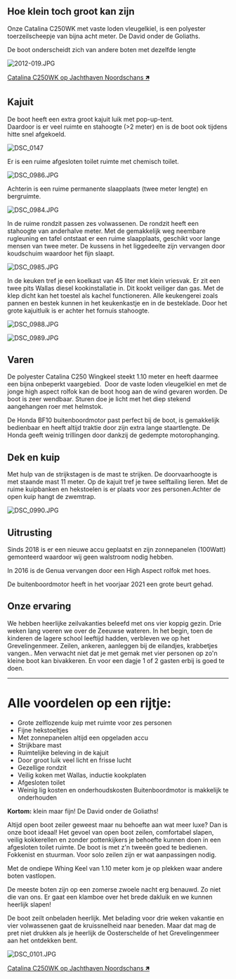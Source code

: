 
## Hoe klein toch groot kan zijn

Onze Catalina C250WK met vaste loden vleugelkiel, is een polyester toerzeilscheepje van bijna acht meter. De David onder de Goliaths.

De boot onderscheidt zich van andere boten met dezelfde lengte

![2012-019.JPG](2012-019.JPG)

[Catalina C250WK op Jachthaven Noordschans 🡽](https://www.jachthavennoordschans.nl/actueel-aanbod-detail/209436/catalina-c250/)

## Kajuit
De boot heeft een extra groot kajuit luik met pop-up-tent.\
Daardoor is er veel ruimte en stahoogte (\>2 meter) en is de boot ook
tijdens hitte snel afgekoeld.

![DSC_0147](DSC_0147.JPG)

Er is een ruime afgesloten toilet ruimte met chemisch toilet.

![DSC_0986.JPG](DSC_0986.JPG)

 Achterin is een ruime permanente slaapplaats (twee meter lengte) en bergruimte.
 
 ![DSC_0984.JPG](DSC_0984.JPG)

In de ruime rondzit passen zes volwassenen. De rondzit heeft een stahoogte van anderhalve meter.
Met de gemakkelijk weg neembare rugleuning en tafel ontstaat er een ruime slaapplaats, geschikt voor lange mensen van twee meter. De kussens in het liggedeelte zijn vervangen door koudschuim waardoor het fijn slaapt.

![DSC_0985.JPG](DSC_0985.JPG)

In de keuken tref je een koelkast van 45 liter met klein vriesvak. Er zit een twee pits Wallas diesel kookinstallatie in. Dit kookt veiliger dan gas. Met de klep dicht kan het toestel als kachel functioneren. Alle keukengerei zoals pannen en bestek kunnen in het keukenkastje en in de besteklade. Door het grote kajuitluik is er achter het fornuis stahoogte.

![DSC_0988.JPG](DSC_0988.JPG)

![DSC_0989.JPG](DSC_0989.JPG)

## Varen
De polyester Catalina C250 Wingkeel steekt 1.10 meter en heeft daarmee
een bijna onbeperkt vaargebied.  Door de vaste loden vleugelkiel en met
de jonge high aspect rolfok kan de boot hoog aan de wind gevaren worden.
De boot is zeer wendbaar. Sturen doe je licht met het diep stekend
aangehangen roer met helmstok.

De Honda BF10 buitenboordmotor past perfect bij de boot, is gemakkelijk
bedienbaar en heeft altijd traktie door zijn extra lange staartlengte.
De Honda geeft weinig trillingen door dankzij de gedempte motorophanging. 
## Dek en kuip
Met hulp van de strijkstagen is de mast te strijken. De doorvaarhoogte is met staande mast 11 meter. Op de kajuit tref je twee
selftailing lieren. 
Met de ruime kuipbanken en hekstoelen is er plaats voor zes personen.Achter de open kuip hangt de zwemtrap.

![DSC_0990.JPG](DSC_0990.JPG)

## Uitrusting
Sinds 2018 is er een nieuwe accu geplaatst en zijn zonnepanelen
(100Watt) gemonteerd waardoor wij geen walstroom nodig hebben.

In 2016 is de Genua vervangen door een High Aspect rolfok met hoes.

De buitenboordmotor heeft in het voorjaar 2021 een grote beurt gehad.

## Onze ervaring
We hebben heerlijke zeilvakanties beleefd met ons vier koppig gezin. Drie weken lang voeren we over de Zeeuwse wateren. In het begin, toen de kinderen de lagere school leeftijd hadden, verbleven we op het Grevelingenmeer. Zeilen, ankeren, aanleggen bij de eilandjes, krabbetjes vangen.. Men verwacht niet dat je met gemak met vier personen op zo'n
kleine boot kan bivakkeren. En voor een dagje 1 of 2 gasten erbij is
goed te doen.

---

# Alle voordelen op een rijtje:

- Grote zelflozende kuip met ruimte voor zes personen
- Fijne hekstoeltjes
- Met zonnepanelen altijd een opgeladen accu
- Strijkbare mast
- Ruimtelijke beleving in de kajuit
- Door groot luik veel licht en frisse lucht
- Gezellige rondzit
- Veilig koken met Wallas, inductie kookplaten
- Afgesloten toilet
- Weinig lig kosten en onderhoudskosten Buitenboordmotor is makkelijk te
onderhouden

**Kortom:** klein maar fijn! De David onder de Goliaths!

Altijd open boot zeiler geweest maar nu behoefte aan wat meer luxe? Dan
is onze boot ideaal! Het gevoel van open boot zeilen, comfortabel
slapen, veilig kokkerellen en zonder pottenkijkers je behoefte kunnen
doen in een afgesloten toilet ruimte. De boot is met z'n tweeën goed te
bedienen. Fokkenist en stuurman. Voor solo zeilen zijn er wat
aanpassingen nodig.

Met de ondiepe Whing Keel van 1.10 meter kom je op plekken waar andere
boten vastlopen.

De meeste boten zijn op een zomerse zwoele nacht erg benauwd. Zo niet
die van ons. Er gaat een klamboe over het brede dakluik en we kunnen
heerlijk slapen!

De boot zeilt onbeladen heerlijk. Met belading voor drie weken vakantie
en vier volwassenen gaat de kruissnelheid naar beneden. Maar dat mag de
pret niet drukken als je heerlijk de Oosterschelde of het
Grevelingenmeer aan het ontdekken bent.

![DSC_0101.JPG](DSC_0101.JPG)

[Catalina C250WK op Jachthaven Noordschans 🡽](https://www.jachthavennoordschans.nl/actueel-aanbod-detail/209436/catalina-c250/)
